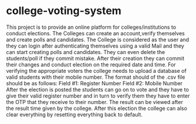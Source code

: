 # college-voting-system
This project is to provide an online platform for colleges/institutions to conduct elections. The Colleges can create an account,verify themselves
and create polls and candidates.
The College is considered as the user and they can login after authenticating themselves using a valid Mail and they can start creating polls
and candidates. They can even delete the students/poll if they commit mistake.
After their creation they can commit their changes and conduct election on the required date and time. For verifying the appropriate voters
the college needs to upload a database of valid students with their mobile number. 
The format should of the .csv file should be as follows:
Field #1:   Register Number
Field #2:   Mobile Number
After the election is posted the students can go on to vote and they have to give their valid register number and in turn to verify them 
they have to enter the OTP that they receive to their number.
The result can be viewed after the result time given by the college. After this election the college can also clear everything by resetting 
everything back to default.
